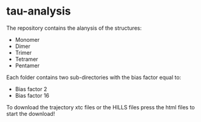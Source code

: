 # tau-analysis

The repository contains the alanysis of the structures:

 - Monomer
 - Dimer
 - Trimer
 - Tetramer
 - Pentamer
 
Each folder contains two sub-directories with the bias factor equal to:

 - Bias factor 2
 - Bias factor 16

To download the trajectory xtc files or the HILLS files press the html files to start the download!
